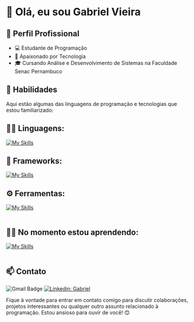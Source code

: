 # 👋 Olá, eu sou Gabriel Vieira

## 💼 Perfil Profissional

- 💻 Estudante de Programação
- 🌱 Apaixonado por Tecnologia
- 🎓 Cursando Análise e Desenvolvimento de Sistemas na Faculdade Senac Pernambuco

## 🚀 Habilidades

Aqui estão algumas das linguagens de programação e tecnologias que estou familiarizado:

## 👨‍💻 Linguagens: 
[![My Skills](https://skillicons.dev/icons?i=python,html,css)](https://skillicons.dev)

## 🧰 Frameworks: 
[![My Skills](https://skillicons.dev/icons?i=django)](https://skillicons.dev)

## ⚙️ Ferramentas:
[![My Skills](https://skillicons.dev/icons?i=git,github,visualstudio)](https://skillicons.dev)<br><br>

## 👨‍💻 No momento estou aprendendo:
[![My Skills](https://skillicons.dev/icons?i=linux,python)](https://skillicons.dev)<br><br>

## 📫 Contato

![Gmail Badge](https://img.shields.io/badge/-contato.gabrielfbvieira@gmail.com-006bed?style=flat-square&logo=Gmail&logoColor=white&link=mailto:{contato.gabrielfbvieira@gmail.com})
[![Linkedin: Gabriel](https://img.shields.io/badge/-gabrielvieira-blue?style=flat-square&logo=Linkedin&logoColor=white&link=https://www.linkedin.com/gabriel-fvieira/)](https://www.linkedin.com/gabriel-fvieira/)


Fique à vontade para entrar em contato comigo para discutir colaborações, projetos interessantes ou qualquer outro assunto relacionado à programação. Estou ansioso para ouvir de você! 😊
